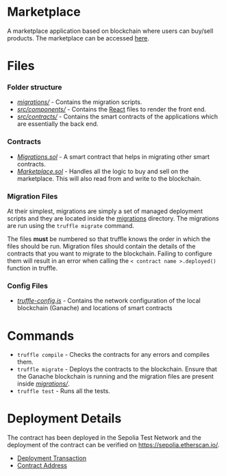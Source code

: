 # Marketplace

A marketplace application based on blockchain where users can buy/sell products. The marketplace can be accessed [here](https://rishikeshavan.github.io/marketplace/).

# Files

### Folder structure

- [_migrations/_](migrations/) - Contains the migration scripts.
- [_src/components/_](src/components/) - Contains the [React](https://reactjs.org/) files to render the front end.
- [_src/contracts/_](src/contracts/) - Contains the smart contracts of the applications which are essentially the back end.

### Contracts

- [_Migrations.sol_](src/contracts/Migrations.sol) - A smart contract that helps in migrating other smart contracts.
- [_Marketplace.sol_](src/contracts/Marketplace.sol) - Handles all the logic to buy and sell on the marketplace. This will also read from and write to the blockchain.

### Migration Files

At their simplest, migrations are simply a set of managed deployment scripts and they are located inside the [migrations](migrations/) directory. The migrations are run using the `truffle migrate` command.

The files **must** be numbered so that truffle knows the order in which the files should be run. Migration files should contain the details of the contracts that you want to migrate to the blockchain. Failing to configure them will result in an error when calling the `< contract name >.deployed()` function in truffle.

### Config Files

- [_truffle-config.js_](truffle-config.js) - Contains the network configuration of the local blockchain (Ganache) and locations of smart contracts

# Commands

- `truffle compile` - Checks the contracts for any errors and compiles them.
- `truffle migrate` - Deploys the contracts to the blockchain. Ensure that the Ganache blockchain is running and the migration files are present inside [_migrations/_](migrations/).
- `truffle test` - Runs all the tests.

# Deployment Details

The contract has been deployed in the Sepolia Test Network and the deployment of the contract can be verified on https://sepolia.etherscan.io/.

- [Deployment Transaction](https://sepolia.etherscan.io/tx/0x760475979d88a1cae08af8928260bea392f0efabf93641edc13724340656edd1)
- [Contract Address](https://sepolia.etherscan.io/address/0x3532c405abf2c3226342cf9e31f72f092b7d43fd)
